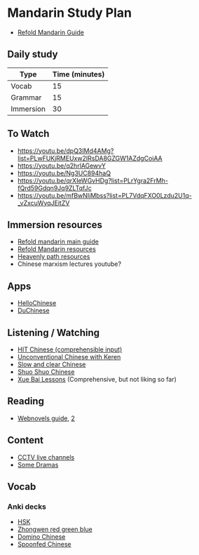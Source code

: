 # Mandarin Study Plan

- [Refold Mandarin Guide](https://refold.la/quickstart)

## Daily study

| Type      | Time (minutes) |
| --------- | -------------- |
| Vocab     | 15             |
| Grammar   | 15             |
| Immersion | 30             |

## To Watch

- https://youtu.be/dpQ3IMd4AMg?list=PLwFUKjRMEUxw2IRsDA8GZGW1AZdgCoiAA
- https://youtu.be/q2hrlAGewvY
- https://youtu.be/Ng3UC894haQ
- https://youtu.be/qrXIeWGvHDg?list=PLrYgra2FrMh-fQrd59Gdqn9Jq9ZLTqfJc
- https://youtu.be/mfBwNIjMbss?list=PL7VdqFXO0Lzdu2U1q-_vZxcuWyqJEitZV

## Immersion resources

- [Refold mandarin main guide](https://docs.google.com/document/d/e/2PACX-1vS5Hri7NoO6bhY4rFpCGpkPCB46OS2ZCX7bpDiRU2dNA0CJnHwWKG885NdAbREzXVRkSnbVO8ODaVwv/pub)
- [Refold Mandarin resources](https://docs.google.com/spreadsheets/u/0/d/1mq3sfslUsC9WlPM7pJN5A7hOFdVqpEFBbiU8-fgmRUw/htmlview#gid=0)
- [Heavenly path resources](https://heavenlypath.notion.site/heavenlypath/Heavenly-Path-d9be1806465b4525afeb132d1079194c)
- Chinese marxism lectures youtube?

## Apps

- [HelloChinese](http://hellochinese.cc/)
- [DuChinese](https://www.duchinese.net/)

## Listening / Watching

- [HIT Chinese (comprehensible input)](https://www.youtube.com/channel/UCv33mxPEDfd_Ee1pz1y8KLw)
- [Unconventional Chinese with Keren](https://www.youtube.com/channel/UCxqLWT3swHvP9_4bv7Qssxw)
- [Slow and clear Chinese](https://www.youtube.com/channel/UCdwdSGQsSbcapDmODtOr58g)
- [Shuo Shuo Chinese](https://www.youtube.com/channel/UC_Aiv9xguPQxZ6msnNoz3HQ)
- [Xue Bai Lessons](https://www.youtube.com/channel/UCpuAQiIlxFe0FlR2gXXLUKA) (Comprehensive, but not liking so far)

## Reading

- [Webnovels guide](https://docs.google.com/spreadsheets/u/1/d/e/2PACX-1vTnqyjv--iUkCnD7BBCUpDjKCOgXgPPdUtP1hSk8RtzaDE8ciQfDQzmS6illkN2fNUqVsIFBI8t_LCq/pubhtml#), [2](https://docs.google.com/document/u/1/d/e/2PACX-1vSjVsapt4NOZx0KuDwgBUfQggTyT15hdgUjHHdqZRnV8LTnzQ5lY-fKjJhV0cb7I06q3x_syq1DyE4H/pub)

## Content

- [CCTV live channels](https://tv.cctv.com/live/)
- [Some Dramas](https://www.youtube.com/user/chinaonetv)

## Vocab

### Anki decks

- [HSK](https://ankiweb.net/shared/info/1907668496)
- [Zhongwen red green blue](https://ankiweb.net/shared/info/3169370251)
- [Domino Chinese](https://ankiweb.net/shared/info/722819818)
- [Spoonfed Chinese](https://ankiweb.net/shared/info/53920083)
